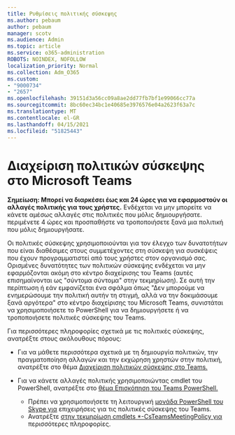 ```yaml
---
title: Ρυθμίσεις πολιτικής σύσκεψης
ms.author: pebaum
author: pebaum
manager: scotv
ms.audience: Admin
ms.topic: article
ms.service: o365-administration
ROBOTS: NOINDEX, NOFOLLOW
localization_priority: Normal
ms.collection: Adm_O365
ms.custom:
- "9000734"
- "2657"
ms.openlocfilehash: 39151d3a56cc09a8ae2dd77fb7bf1e99066cc77a
ms.sourcegitcommit: 8bc60ec34bc1e40685e3976576e04a2623f63a7c
ms.translationtype: MT
ms.contentlocale: el-GR
ms.lasthandoff: 04/15/2021
ms.locfileid: "51825443"
---
```

# <a name="manage-meeting-policies-in-microsoft-teams"></a>Διαχείριση πολιτικών σύσκεψης στο Microsoft Teams

**Σημείωση: Μπορεί να διαρκέσει έως και 24 ώρες για να εφαρμοστούν οι αλλαγές πολιτικής για τους χρήστες.** Ενδέχεται να μην μπορείτε να κάνετε αμέσως αλλαγές στις πολιτικές που μόλις δημιουργήσατε. περιμένετε 4 ώρες και προσπαθήστε να τροποποιήσετε ξανά μια πολιτική που μόλις δημιουργήσατε.

Οι πολιτικές σύσκεψης χρησιμοποιούνται για τον έλεγχο των δυνατοτήτων που είναι διαθέσιμες στους συμμετέχοντες στη σύσκεψη για συσκέψεις που έχουν προγραμματιστεί από τους χρήστες στον οργανισμό σας. Ορισμένες δυνατότητες των πολιτικών σύσκεψης ενδέχεται να μην εφαρμόζονται ακόμη στο κέντρο διαχείρισης του Teams (αυτές επισημαίνονται ως "σύντομα σύντομα" στην τεκμηρίωση). Σε αυτή την περίπτωση ή εάν εμφανίζεται ένα σφάλμα όπως "Δεν μπορούμε να ενημερώσουμε την πολιτική αυτήν τη στιγμή, αλλά να την δοκιμάσουμε ξανά αργότερα" στο κέντρο διαχείρισης του Microsoft Teams, συνιστάται να χρησιμοποιήσετε το PowerShell για να δημιουργήσετε ή να τροποποιήσετε πολιτικές σύσκεψης του Teams. 

Για περισσότερες πληροφορίες σχετικά με τις πολιτικές σύσκεψης, ανατρέξτε στους ακόλουθους πόρους:

- Για να μάθετε περισσότερα σχετικά με τη δημιουργία πολιτικών, την πραγματοποίηση αλλαγών και την εκχώρηση χρηστών στην πολιτική, ανατρέξτε στο θέμα [Διαχείριση πολιτικών σύσκεψης στο Teams.](https://docs.microsoft.com/microsoftteams/meeting-policies-in-teams)

- Για να κάνετε αλλαγές πολιτικής χρησιμοποιώντας cmdlet του PowerShell, ανατρέξτε στο [θέμα Επισκόπηση του Teams PowerShell.](https://docs.microsoft.com/microsoftteams/teams-powershell-overview) 
    - Πρέπει να χρησιμοποιήσετε τη λειτουργική [μονάδα PowerShell του Skype για](https://docs.microsoft.com/skypeforbusiness/set-up-your-computer-for-windows-powershell/download-and-install-the-skype-for-business-online-connector) επιχειρήσεις για τις πολιτικές σύσκεψης του Teams. 
    - Ανατρέξτε [στην τεκμηρίωση cmdlets *-CsTeamsMeetingPolicy για](https://docs.microsoft.com/search/?search=CsTeamsMeetingPolicy&view=skype-ps) περισσότερες πληροφορίες.

